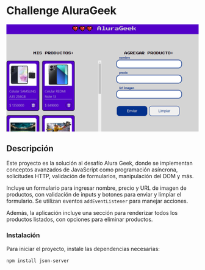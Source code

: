 # Challenge AluraGeek

![Captura de la Aplicación](./assets/captura_app.png)

## Descripción
Este proyecto es la solución al desafío Alura Geek, donde se implementan conceptos avanzados de JavaScript como programación asíncrona, solicitudes HTTP, validación de formularios, manipulación del DOM y más.

Incluye un formulario para ingresar nombre, precio y URL de imagen de productos, con validación de inputs y botones para enviar y limpiar el formulario. Se utilizan eventos `addEventListener` para manejar acciones.

Además, la aplicación incluye una sección para renderizar todos los productos listados, con opciones para eliminar productos. 



### Instalación
Para iniciar el proyecto, instale las dependencias necesarias:

```bash
npm install json-server
